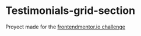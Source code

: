 # Testimonials-grid-section
Proyect made for the <a href="https://www.frontendmentor.io/challenges/testimonials-grid-section-Nnw6J7Un7">frontendmentor.io challenge</a>